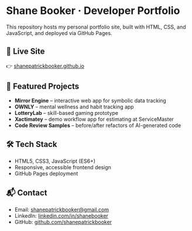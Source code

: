 # Shane Booker · Developer Portfolio

This repository hosts my personal portfolio site, built with HTML, CSS, and JavaScript, and deployed via GitHub Pages.

## 🚀 Live Site
👉 [shanepatrickbooker.github.io](https://shanepatrickbooker.github.io)

## 📂 Featured Projects
- **Mirror Engine** – interactive web app for symbolic data tracking  
- **OWNLY** – mental wellness and habit tracking app  
- **LotteryLab** – skill-based gaming prototype  
- **Xactimatey** – demo workflow app for estimating at ServiceMaster  
- **Code Review Samples** – before/after refactors of AI-generated code  

## 🛠️ Tech Stack
- HTML5, CSS3, JavaScript (ES6+)
- Responsive, accessible frontend design
- GitHub Pages deployment

## 📬 Contact
- Email: [shanepatrickbooker@gmail.com](mailto:shanepatrickbooker@gmail.com)  
- LinkedIn: [linkedin.com/in/shanebooker](https://linkedin.com/in/shanebooker)  
- GitHub: [github.com/shanepatrickbooker](https://github.com/shanepatrickbooker)
